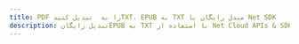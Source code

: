 ---title: PDF را به  تبدیل کنیدTXT، EPUB به TXT مبدل رایگان یا Net SDKdescription: تبدیل رایگانEPUB به TXT با استفاده از Net Cloud APIs & SDK همچنین اسناد PDF را در Cloud ایجاد، ویرایش و رندر کنید.---